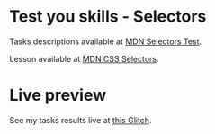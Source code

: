 # Test you skills - Selectors

Tasks descriptions available at [MDN Selectors Test](https://developer.mozilla.org/en-US/docs/Learn/CSS/Building_blocks/Selectors/Selectors_Tasks).

Lesson available at [MDN CSS Selectors](https://developer.mozilla.org/en-US/docs/Learn/CSS/Building_blocks/Selectors).

# Live preview

See my tasks results live at [this Glitch]().
